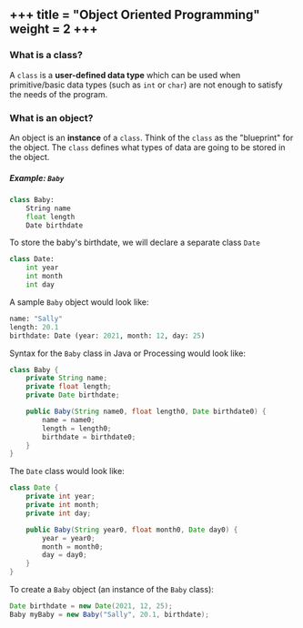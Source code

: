 +++
title = "Object Oriented Programming"
weight = 2
+++
---

### What is a class?
A `class` is a **user-defined data type** which can be used when primitive/basic data types (such as `int` or `char`) are not enough to satisfy the needs of the program.

### What is an object?
An object is an **instance** of a `class`. Think of the `class` as the "blueprint" for the object. The `class` defines what types of data are going to be stored in the object.

##### Example: `Baby`
```python
class Baby:
    String name
    float length
    Date birthdate
```
To store the baby's birthdate, we will declare a separate class `Date`
```python
class Date:
    int year
    int month
    int day
```

A sample `Baby` object would look like:
```python
name: "Sally"
length: 20.1
birthdate: Date (year: 2021, month: 12, day: 25)
```

Syntax for the `Baby` class in Java or Processing would look like:
```java
class Baby {
    private String name;
    private float length;
    private Date birthdate;

    public Baby(String name0, float length0, Date birthdate0) {
        name = name0;
        length = length0;
        birthdate = birthdate0;
    }
}
```
The `Date` class would look like:
```java
class Date {
    private int year;
    private int month;
    private int day;

    public Baby(String year0, float month0, Date day0) {
        year = year0;
        month = month0;
        day = day0;
    }
}
```

To create a `Baby` object (an instance of the `Baby` class):
```java
Date birthdate = new Date(2021, 12, 25);
Baby myBaby = new Baby("Sally", 20.1, birthdate);
```

